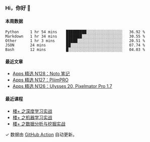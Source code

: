 ### Hi，你好 👋

<!--
**huhuhang/huhuhang** is a ✨ _special_ ✨ repository because its `README.md` (this file) appears on your GitHub profile.

Here are some ideas to get you started:

- 🔭 I’m currently working on ...
- 🌱 I’m currently learning ...
- 👯 I’m looking to collaborate on ...
- 🤔 I’m looking for help with ...
- 💬 Ask me about ...
- 📫 How to reach me: ...
- 😄 Pronouns: ...
- ⚡ Fun fact: ...
-->

#### 本周数据

<!--START_SECTION:waka-->
```text
Python     1 hr 54 mins    █████████░░░░░░░░░░░░░░░░   36.92 % 
Markdown   1 hr 34 mins    ███████░░░░░░░░░░░░░░░░░░   30.55 % 
Other      1 hr 3 mins     █████░░░░░░░░░░░░░░░░░░░░   20.51 % 
JSON       24 mins         ██░░░░░░░░░░░░░░░░░░░░░░░   07.74 % 
Bash       12 mins         █░░░░░░░░░░░░░░░░░░░░░░░░   04.03 %
```
<!--END_SECTION:waka-->

#### 最近文章

<!-- BLOG:START -->
- [Apps 精选 N128：Noto 笔记](http://huhuhang.com/post/product-hunt/product-hunt-n128)
- [Apps 精选 N127：PliimPRO](http://huhuhang.com/post/product-hunt/product-hunt-n127)
- [Apps 精选 N126：Ulysses 20, Pixelmator Pro 1.7](http://huhuhang.com/post/product-hunt/product-hunt-n126)
<!-- BLOG:END -->

#### 最近课程

<!-- SYL:START -->
- [楼+ 之深度学习实战](https://lanqiao.cn/courses/2617)
- [楼+ 之机器学习实战](https://lanqiao.cn/courses/2616)
- [楼+ 之数据分析与挖掘实战](https://lanqiao.cn/courses/2615)
<!-- SYL:END -->

✓ 数据由 [GitHub Action](https://github.com/huhuhang/huhuhang/actions) 自动更新。
